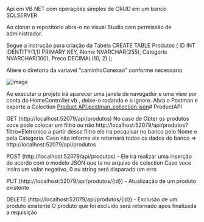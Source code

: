 
Api em VB.NET com operações simples de CRUD em um banco SQLSERVER

Ao clonar o repositorio abra-o no visual Studio com permissão de administrador.

Segue a instrução para criação da Tabela
CREATE TABLE Produtos
(
    ID INT IDENTITY(1,1) PRIMARY KEY,
    Nome NVARCHAR(255),
    Categoria NVARCHAR(100),
    Preco DECIMAL(10, 2)
);

Altere o diretorio da variavel "caminhoConexao" conforme necessario

![image](https://github.com/henriquez5/ProductAPI/assets/31492149/4b451b1d-ddb2-442c-87cd-8a15f5c79711)

Ao executar o projeto irá aparecer uma janela de navegador e uma view por conta do HomeController.vb , deixe-o rodando e o ignore.
Abra o Postman e exporte a Colection 
[Product API.postman_collection.json](https://github.com/henriquez5/ProductAPI/files/13893990/Product.API.postman_collection.json)# ProductAPI

GET (http://localhost:52079/api/produtos)
No caso de Obter os produtos voce pode colocar um filtro ou não
http://localhost:52079/api/produtos?filtro=Eletronico a partir desse filtro ele ira pesquisar no banco pelo Nome e pela Categoria.
Caso não informe ele retornará todos os dados do banco => http://localhost:52079/api/produtos

POST (http://localhost:52079/api/produtos) - 
Ele irá realizar uma inserção de acordo com o modelo JSON que ta no arquivo de colection
Caso voce insira um valor negativo, 0 ou string será disparado um erro

PUT (http://localhost:52079/api/produtos/{id}) - 
Atualização de um produto existente

DELETE (http://localhost:52079/api/produtos/{id}) - 
Exclusão de um produto existente
O produto que foi excluido será retornado apos finalizada a requisição


